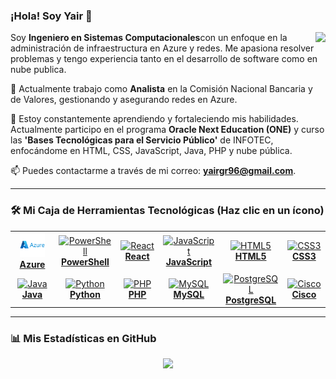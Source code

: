 ### ¡Hola! Soy Yair 👋
<a href="https://github.com/anuraghazra/github-readme-stats">
  <img align="right" src="https://github-readme-stats.vercel.app/api?username=yairgr96&show_icons=true&theme=tokyonight&hide_border=true&count_private=true" />
</a>

Soy **Ingeniero en Sistemas Computacionales**con un enfoque en la administración de infraestructura en Azure y redes. 
Me apasiona resolver problemas y tengo experiencia tanto en el desarrollo de software como en nube publica.

🔭 Actualmente trabajo como **Analista** en la Comisión Nacional Bancaria y de Valores, gestionando y asegurando redes en Azure.

🌱 Estoy constantemente aprendiendo y fortaleciendo mis habilidades. Actualmente participo en el programa **Oracle Next Education (ONE)** y curso las **'Bases Tecnológicas para el Servicio Público'** de INFOTEC, enfocándome en HTML, CSS, JavaScript, Java, PHP y nube pública.

📫 Puedes contactarme a través de mi correo: **yairgr96@gmail.com**.

---

### 🛠️ Mi Caja de Herramientas Tecnológicas (Haz clic en un ícono)

<table>
  <tr>
    <td align="center" width="120">
      <a href="https://docs.microsoft.com/es-es/azure/" target="_blank">
        <img src="https://raw.githubusercontent.com/devicons/devicon/master/icons/azure/azure-original-wordmark.svg" width="40" height="40" alt="Azure" />
        <br><strong>Azure</strong>
      </a>
    </td>
    <td align="center" width="120">
      <a href="https://docs.microsoft.com/es-es/powershell/" target="_blank">
        <img src="https://cdn.jsdelivr.net/gh/devicons/devicon/icons/powershell/powershell-original.svg" width="40" height="40" alt="PowerShell" />
        <br><strong>PowerShell</strong>
      </a>
    </td>
    <td align="center" width="120">
      <a href="https://react.dev/" target="_blank">
        <img src="https://cdn.jsdelivr.net/gh/devicons/devicon/icons/react/react-original-wordmark.svg" width="40" height="40" alt="React" />
        <br><strong>React</strong>
      </a>
    </td>
    <td align="center" width="120">
      <a href="https://developer.mozilla.org/es/docs/Web/JavaScript" target="_blank">
        <img src="https://cdn.jsdelivr.net/gh/devicons/devicon/icons/javascript/javascript-original.svg" width="40" height="40" alt="JavaScript" />
        <br><strong>JavaScript</strong>
      </a>
    </td>
     <td align="center" width="120">
      <a href="https://developer.mozilla.org/es/docs/Web/HTML" target="_blank">
        <img src="https://cdn.jsdelivr.net/gh/devicons/devicon/icons/html5/html5-original-wordmark.svg" width="40" height="40" alt="HTML5" />
        <br><strong>HTML5</strong>
      </a>
    </td>
    <td align="center" width="120">
      <a href="https://developer.mozilla.org/es/docs/Web/CSS" target="_blank">
        <img src="https://cdn.jsdelivr.net/gh/devicons/devicon/icons/css3/css3-original-wordmark.svg" width="40" height="40" alt="CSS3" />
        <br><strong>CSS3</strong>
      </a>
    </td>
  </tr>
  <tr>
    <td align="center" width="120">
      <a href="https://docs.oracle.com/en/java/" target="_blank">
        <img src="https://cdn.jsdelivr.net/gh/devicons/devicon/icons/java/java-original-wordmark.svg" width="40" height="40" alt="Java" />
        <br><strong>Java</strong>
      </a>
    </td>
    <td align="center" width="120">
      <a href="https://docs.python.org/3/" target="_blank">
        <img src="https://cdn.jsdelivr.net/gh/devicons/devicon/icons/python/python-original-wordmark.svg" width="40" height="40" alt="Python" />
        <br><strong>Python</strong>
      </a>
    </td>
    <td align="center" width="120">
      <a href="https://www.php.net/docs.php" target="_blank">
        <img src="https://cdn.jsdelivr.net/gh/devicons/devicon/icons/php/php-original.svg" width="40" height="40" alt="PHP" />
        <br><strong>PHP</strong>
      </a>
    </td>
    <td align="center" width="120">
      <a href="https://dev.mysql.com/doc/" target="_blank">
        <img src="https://cdn.jsdelivr.net/gh/devicons/devicon/icons/mysql/mysql-original-wordmark.svg" width="40" height="40" alt="MySQL" />
        <br><strong>MySQL</strong>
      </a>
    </td>
     <td align="center" width="120">
      <a href="https://www.postgresql.org/docs/" target="_blank">
        <img src="https://cdn.jsdelivr.net/gh/devicons/devicon/icons/postgresql/postgresql-original-wordmark.svg" width="40" height="40" alt="PostgreSQL" />
        <br><strong>PostgreSQL</strong>
      </a>
    </td>
    <td align="center" width="120">
      <a href="https://www.cisco.com/c/es_mx/support/index.html" target="_blank">
        <img src="https://cdn.jsdelivr.net/gh/devicons/devicon/icons/cisco/cisco-original-wordmark.svg" width="40" height="40" alt="Cisco" />
        <br><strong>Cisco</strong>
      </a>
    </td>
  </tr>
</table>

---

### 📊 Mis Estadísticas en GitHub

<p align="center">
  <img src="https://github-readme-stats.vercel.app/api/top-langs/?username=yairgr96&layout=compact&theme=tokyonight&hide_border=true" />
</p>
